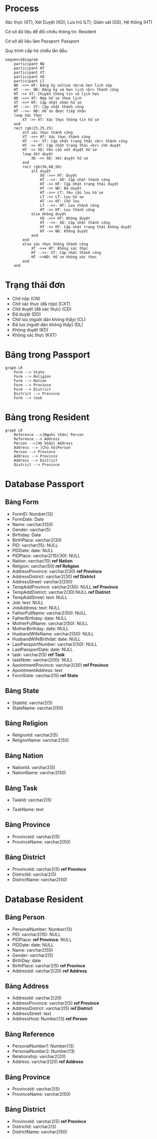 # Process

Xác thực (XT), Xét Duyệt (XD), Lưu trữ (LT), Giám sát (GS), Hệ thống (HT)

Cơ sở dữ liệu để đối chiếu thông tin: Resident

Cơ sở dữ liệu làm Passport:  Passport

Quy trình cấp hộ chiếu lần đầu:

```mermaid
sequenceDiagram
    participant ND
    participant HT
    participant XT
    participant XD
    participant LT
   	ND ->>+ HT: Đăng ký online <br>& hẹn lịch nộp
   	HT -->>- ND: Đăng ký và hẹn lịch <br> thành công
   	HT ->> XT: Chuyển thông tin và lịch hẹn
   	ND ->>+ XT: Nộp hồ sơ theo lịch
   	XT ->>+ HT: Cập nhật nhận hồ sơ
   	HT -->>- XT: Cập nhật thành công
   	HT -->>- ND: Hồ sơ được tiếp nhận
   	loop Xác thực
   		XT ->> XT: Xác thực thông tin hồ sơ
   	end
   	rect rgb(25,25,25)
   		alt xác thực thành công
   		XT ->>+ HT: Xác thực thành công
   		HT -->>- XT: Cập nhật trạng thái <br> thành công
   		HT ->> HT: Cập nhật trạng thái <br> chờ duyệt
   		HT ->> XD: Yêu cầu xét duyệt hồ sơ
   		loop Xét duyệt
   			XD ->> XD: Xét duyệt hồ sơ
   		end
   		rect rgb(50,60,50)
            alt duyệt
                XD ->>+ HT: Duyệt
                HT -->>- XD: Cập nhật thành công
                HT ->> HT: Cập nhật trạng thái duyệt
                HT ->> ND: Đã duyệt
                HT ->>+ LT: Yêu cầu lưu hồ sơ
                LT ->> LT: Lưu hồ sơ
                HT ->> HT: Chờ lưu
                LT -->>- HT: Lưu thành công
                HT ->> HT: Lưu thành công
            else không duyệt
                XD ->>+ HT: Không duyệt
                HT -->>- XD: Cập nhật thành công
                HT ->> HT: Cập nhật trạng thái không duyệt
                HT ->> ND: Không duyệt
            end
   		end
        else xác thực không thành công
        	XT ->>+ HT: Không xác thực
        	HT -->>- XT: Cập nhật thành công
        	HT ->>ND: Hồ sơ không xác thực 
        end
   	end
```

# Trạng thái đơn

- Chờ nộp (CN)
- Chờ xác thực (đã nộp) (CXT)
- Chờ duyệt (đã xác thực) (CD)
- Đã duyệt (DD)
- Chờ lưu (người dân không thấy) (CL)
- Đã lưu (người dân không thấy) (DL)
- Không duyệt (KD)
- Không xác thực (KXT)

# Bảng trong Passport

```mermaid
graph LR
	Form --> State
	Form --> Religion
	Form --> Nation
	Form --> Province
	Form --> District
	District --> Province
	Form --> task
```

# Bảng trong Resident

```mermaid
graph LR
	Reference -->|Người thân| Person
	Reference --> Address
	Person -->|Hộ khẩu| Address
	Address --> |Chủ hộ|Person
	Person --> Province
	Address --> Province
	Address --> District
	District --> Province
```

# Database Passport

## Bảng Form

- FormID: Number(12)
- FormDate: Date
- Name: varchar2(50)
- Gender: varchar(5)
- Birthday: Date
- BirthPlace: varchar2(30)
- PID: varchar(15): NULL
- PIDDate: date: NULL
- PIDPlace: varchar2(15)(30): NULL
- Nation: varchar(10) **ref Nation**
- Religion: varchar(50) **ref Religion**
- AddressProvince: varchar2(30) **ref Province**
- AddressDistrict: varchar2(30) **ref District**
- AddressStreet: varchar2(200)
- TempAddProvince: varchar2(30): NULL **ref Province**
- TempAddDistrict: varchar2(30):NULL **ref District**
- TempAddStreet: text: NULL
- Job: text: NULL
- JobAddress: text: NULL
- FatherFullName: varchar2(50): NULL
- FatherBirthday: date: NULL
- MotherFullName: varchar2(50): NULL
- MotherBirthday: date: NULL
- HusbandWifeName: varchar2(50): NULL
- HusbandWifeBirthdat: date: NULL
- LastPassportNumber: varchar2(50): NULL
- LastPassportDate: date: NULL
- task: varchar2(5) **ref Task**
- taskNote: varchar(200): NULL
- ApointmentProvince: varchar2(30) **ref Province**
- ApointmentAddress: text
- FormState: varchar2(5) **ref State**

## Bảng State

- StateId: varchar2(5)
- StateName: varchar2(50)

## Bảng Religion

- ReligionId: varchar2(5)
- ReligionName: varchar2(50)

## Bảng Nation

- NationId: varchar2(5)
- NationName: varchar2(50)

## Bảng Task

- TaskId: varchar2(5)

- TaskName: text

## Bảng Province

- ProvinceId: varchar2(5)
- ProvinceName: varchar2(50)

## Bảng District

- ProvinceId: varchar2(5) **ref Province**
- DistrictId: varchar2(5)
- DistrictName: varchar2(50)

# Database Resident

## Bảng Person

- PersonalNumber: Number(13)
- PID: varchar2(15): NULL
- PIDPlace: **ref Province**: NULL
- PIDDate: date: NULL
- Name: varchar2(50)
- Gender: varchar2(5)
- BirthDay: date
- BirthPlace: varchar2(5) **ref Province**
- AddressId: varchar2(20) **ref Address**

## Bảng Address

- AddressId: varchar2(20)
- AddressProvince: varchar2(5) **ref Province**
- AddressDistrict: varchar2(5) **ref District**
- AddressStreet: text
- AddressHost: Number(13) **ref Person**

## Bảng Reference

- PersonalNumber1: Number(13)
- PersonalNumber2: Number(13)
- Relationship: varchar2(20)
- Address: varchar2(20) **ref Address**

## Bảng Province

- ProvinceId: varchar2(5)
- ProvinceName: varchar2(50)

## Bảng District

- ProvinceId: varchar2(5) **ref Province**
- DistrictId: varchar2(5)
- DistrictName: varchar2(50)

